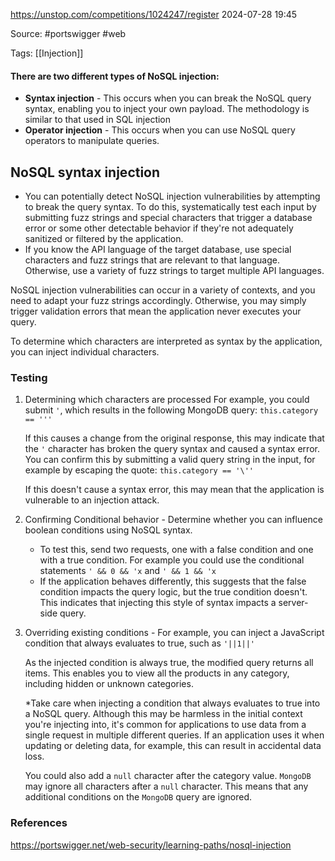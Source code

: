 https://unstop.com/competitions/1024247/register
2024-07-28 19:45

Source: #portswigger #web 

Tags: [[Injection]]
#### There are two different types of NoSQL injection:

- **Syntax injection** - This occurs when you can break the NoSQL query syntax, enabling you to inject your own payload. The methodology is similar to that used in SQL injection
- **Operator injection** - This occurs when you can use NoSQL query operators to manipulate queries.
## NoSQL syntax injection

- You can potentially detect NoSQL injection vulnerabilities by attempting to break the query syntax. To do this, systematically test each input by submitting fuzz strings and special characters that trigger a database error or some other detectable behavior if they're not adequately sanitized or filtered by the application.
- If you know the API language of the target database, use special characters and fuzz strings that are relevant to that language. Otherwise, use a variety of fuzz strings to target multiple API languages.

NoSQL injection vulnerabilities can occur in a variety of contexts, and you need to adapt your fuzz strings accordingly. Otherwise, you may simply trigger validation errors that mean the application never executes your query. 

 To determine which characters are interpreted as syntax by the application, you can inject individual characters. 

### Testing

1. Determining which characters are processed
	For example, you could submit `'`, which results in the following MongoDB query:
	`this.category == '''`
	
	If this causes a change from the original response, this may indicate that the `'` character has broken the query syntax and caused a syntax error. You can confirm this by submitting a valid query string in the input, for example by escaping the quote:
	`this.category == '\''`
	
	If this doesn't cause a syntax error, this may mean that the application is vulnerable to an injection attack.

2. Confirming Conditional behavior - Determine whether you can influence boolean conditions using NoSQL syntax.
	- To test this, send two requests, one with a false condition and one with a true condition. For example you could use the conditional statements `' && 0 && 'x` and `' && 1 && 'x` 
	- If the application behaves differently, this suggests that the false condition impacts the query logic, but the true condition doesn't. This indicates that injecting this style of syntax impacts a server-side query. 

3. Overriding existing conditions - 
	 For example, you can inject a JavaScript condition that always evaluates to true, such as `'||1||'`
	 
	As the injected condition is always true, the modified query returns all items. This enables you to view all the products in any category, including hidden or unknown categories.
	
	*Take care when injecting a condition that always evaluates to true into a NoSQL query. Although this may be harmless in the initial context you're injecting into, it's common for applications to use data from a single request in multiple different queries. If an application uses it when updating or deleting data, for example, this can result in accidental data loss.
	
	You could also add a `null` character after the category value. `MongoDB` may ignore all characters after a `null` character. This means that any additional conditions on the `MongoDB` query are ignored.



### References
https://portswigger.net/web-security/learning-paths/nosql-injection
